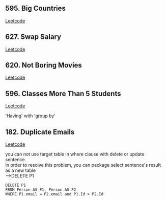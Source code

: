 ## 595. Big Countries
[Leetcode](https://leetcode.com/problems/big-countries/)

## 627. Swap Salary
[Leetcode](https://leetcode.com/problems/swap-salary/description/)

## 620. Not Boring Movies
[Leetcode](https://leetcode.com/problems/not-boring-movies/)

## 596. Classes More Than 5 Students
[Leetcode](https://leetcode.com/problems/classes-more-than-5-students/submissions/)

'Having' with 'group by'

## 182. Duplicate Emails
[Leetcode](https://leetcode.com/problems/duplicate-emails/)

you can not use target table in where clause with delete or update sentence.<br>
In order to resolve this problem, you can package select sentence's result as a new table<br>
-->DELETE P1
```
DELETE P1 
FROM Person AS P1, Person AS P2 
WHERE P1.email = P2.email and P1.Id > P2.Id
```
